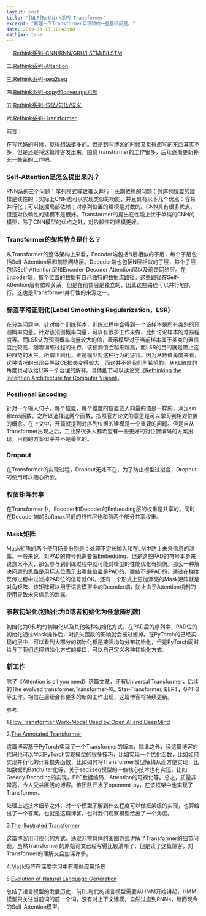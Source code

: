 ```yaml
---
layout: post
title: "[NLP]Rethink系列-Transformer"
excerpt: "梳理一下Transformer实现时的一些基础问题。"
date: 2019-03-13 18:43:00
mathjax: true
---
```


<script type="text/javascript" src="http://cdn.mathjax.org/mathjax/latest/MathJax.js?config=default"></script>

一.[Rethink系列-CNN/RNN/GRU/LSTM/BiLSTM](https://zhpmatrix.github.io/2019/01/27/NLP-rethinking-base-blocks/)

二.[Rethink系列-Attention](https://zhpmatrix.github.io/2019/01/27/NLP-rethinking-attention/)

三.[Rethink系列-seq2seq](https://zhpmatrix.github.io/2019/01/28/NLP-rethingking-seq2seq/)

四.[Rethink系列-copy和coverage机制](https://zhpmatrix.github.io/2019/01/29/NLP-rethinking-copy-and-coverage/)

五.[Rethink系列-词法/句法/语义](https://zhpmatrix.github.io/2019/01/31/NLP-rethinking-basic-techniques/)

六.[Rethink系列-Transformer](https://zhpmatrix.github.io/2019/03/13/NLP-rethinking-Transformer/)


前言：

在写代码的时候，觉得想法挺多的。但是到写博客的时候又觉得想写的东西其实不多，但是还是将这篇博客发出来，围绕Transformer的工作很多，后续逐渐更新补充一些新的工作吧。

### Self-Attention是怎么提出来的？

RNN系的三个问题：序列模式导致难以并行；长期依赖的问题；对序列位置的建模是线性的；实际上CNN也可以实现类似的功能，并且具有以下几个优点：容易并行化；可以挖掘局部依赖；对序列位置的建模是对数的。CNN具有很多优点，但是对依赖性的建模不是很好。Transformer的提出在性能上优于单纯的CNN的模型，除了CNN模型的优点之外，对依赖性的建模更好。


### Transformer的架构特点是什么？

从Transformer的整体架构上来看，Encoder端包括N层相似的子层，每个子层包括Self-Attention层和前馈网络层。Decoder端也包括N层相似的子层，每个子层包括Self-Attention层和Encoder-Decoder Attention层以及前馈网络层。在Encoder端，每个位置的数据有自己独特的数据流路径。这些路径在Self-Attention层有依赖关系，但是在前馈层是独立的，因此这些路径可以并行地执行。这也是Transformer并行性的来源之一。

### 标签平滑正则化(Label Smoothing Regularization，LSR)

在分类问题中，针对每个训练样本，训练过程中会得到一个该样本是所有类别的预测概率向量。针对该预测概率向量，可以有很多工作来做，比如讨论样本的难易程度等。而LSR认为预测概率向量较大的值，表示模型对于当前样本属于某类的置信度比较高，随着训练过程的进行，该预测值会越来越高，而LSR的目的就是阻止这种趋势的发生。所谓正则化，正是模型对这种行为的惩罚。因为从数值角度来看，这种情况的出现会导致CE损失变得较大，而这并不是我们所希望的。从KL散度的角度也可以给LSR一个合理的解释。具体细节可以读论文[《Rethinking the Inception Architecture for Computer Vision》](https://arxiv.org/pdf/1512.00567.pdf)。

### Positional Encoding

针对一个输入句子，每个位置，每个维度的位置嵌入向量的值是一样的，满足sin和cos函数。之所以选择这两个函数，按照官方论文的意思是可以学习到相对位置的概念。在上文中，开篇就提到对序列位置的建模是一个重要的问题。但是自从Transformer出现之后，工业界很多人都希望有一些更好的对位置编码的方案出现，目前的方案似乎并不是最优的。

### Dropout

在Transformer的实现过程，Dropout无处不在，为了防止模型过拟合，Dropout的使用可以随心所欲。

### 权值矩阵共享

在Transformer中，Encoder和Decoder的Embedding层的权重是共享的，同时在Decoder端的Softmax层前的线性层也和前两个部分共享权重。

### Mask矩阵

Mask矩阵的两个使用场景分别是：处理不定长输入和在LM中防止未来信息的泄露。一般来说，对PAD的符号也需要做Embedding，但是这些PAD的符号本身来说意义不大，那么参与到训练过程中就可能对模型的性能优化有损伤。那么一种解决问题的思路是用标志位表示出哪些位置是PAD的，哪些不是PAD的，通过在梯度反传过程中过滤掉PAD位的信号就OK。还有一个形式上更加漂亮的Mask矩阵就是对角矩阵，该矩阵可以用于语言模型中的Decoder端，防止由于Attention机制的使用导致未来信息的泄露。

### 参数初始化(初始化为0或者初始化为任意随机数)

初始化为0和均匀初始化以及其他各种初始化方式。在PAD后的序列中，PAD位的初始化通过Mask操作后，对损失函数的影响就会被过滤掉。在PyTorch的已经实现的层中，可以看到大部分的初始化都是按照均匀分布初始化，但是PyTorch同时给与了我们选择初始化方式的接口，可以自己定义各种初始化方式。

### 新工作

除了《Attention is all you need》这篇文章，还有Universal Transformer，后续的The evolved transformer,Transformer-XL, Star-Transformer, BERT，GPT-2等工作。相信在后续会有更多的新的工作出现，这篇博客将持续更新。


参考:

1.[How Transformer Work-Model Used by Open AI and DeepMind](https://medium.com/@giacaglia/transformers-141e32e69591)

2.[The Annotated Transformer](http://nlp.seas.harvard.edu/2018/04/03/attention.html)

这篇博客基于PyTorch实现了一个Transformer的版本，除此之外，读这篇博客的代码也可以学习PyTorch实现模型的很多技巧，比如实现一个优化函数，比如如何实现并行化的计算损失函数，比如如何将Transformer模型解耦从而方便实现，比如数据的Batch/Iter化等，关于seq2seq模型的一些核心技术也有实现，比如Greedy Decoding的实现，BPE数据编码，Attention的可视化等。总之，质量非常高，令人受益匪浅的博客。该团队开发了opennmt-py，在该框架中也实现了Transformer。

处理上述技术细节之外，对一个模型了解到什么程度可以做框架级的实现，也算给出了一个答案。也就是这篇博客，也对我们观察模型给出了一个角度。

3.[The Illustrated Transformer](http://jalammar.github.io/illustrated-transformer/)

这篇博客用可视化的方式，通过非常具体的画图方式讲解了Transformer的细节问题。虽然Transformer的原始论文已经写得比较清晰了，但是读了这篇博客，对Transformer的理解又会加深许多。

4.[Mask矩阵在深度学习中有哪些应用场景](https://www.zhihu.com/question/305508138)

5.[Evolution of Natural Language Generation](https://medium.com/sfu-big-data/evolution-of-natural-language-generation-c5d7295d6517)

总结了语言模型的发展历史，前DL时代的语言模型需要从HMM开始讲起，HMM模型只关注当前词的前一个词，没有对上下文建模，自然过度到RNNs，继而现今的Self-Attention模型。



















